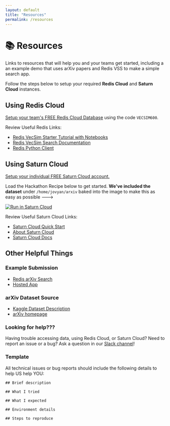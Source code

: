 ```yaml
---
layout: default
title: "Resources"
permalink: /resources
---
```

# 📚 Resources
Links to resources that will help you and your teams get started, including a an example demo that uses arXiv papers and Redis VSS to make a simple search app.

Follow the steps below to setup your required **Redis Cloud** and **Saturn Cloud** instances.


## Using Redis Cloud
[Setup your team's FREE Redis Cloud Database](https://app.redislabs.com/) using the code `VECSIM600`.

Review Useful Redis Links:
- [Redis VecSim Starter Tutorial with Notebooks](https://github.com/RedisVentures/redis-vecsim)
- [Redis VecSim Search Documentation](https://redis.io/docs/stack/search/reference/vectors/)
- [Redis Python Client](https://github.com/redis/redis-py)

## Using Saturn Cloud
[Setup your individual FREE Saturn Cloud account.](https://app.community.saturnenterprise.io/auth/signup)

Load the Hackathon Recipe below to get started. **We've included the dataset** under `/home/jovyan/arxiv` baked into the image to make this as easy as possible --->

<a href="https://app.community.saturnenterprise.io/dash/resources?recipeUrl=https://raw.githubusercontent.com/RedisVentures/RedisVentures.github.io/main/.saturn/vector-search-hackathon-jupyter-recipe.json" target="_blank" rel="noopener">
  <img src="https://saturncloud.io/images/embed/run-in-saturn-cloud.svg" alt="Run in Saturn Cloud"/>
</a>


Review Useful Saturn Cloud Links:
 - [Saturn Cloud Quick Start](https://saturncloud.io/docs/quickstart/)
 - [About Saturn Cloud](https://saturncloud.io/why-sc/data-scientists/)
 - [Saturn Cloud Docs](https://saturncloud.io/docs/)


## Other Helpful Things

### Example Submission
- [Redis arXiv Search](https://github.com/RedisVentures/redis-arXiv-search)
- [Hosted App](https://docsearch.redisventures.com)

### arXiv Dataset Source
- [Kaggle Dataset Description](https://www.kaggle.com/datasets/Cornell-University/arxiv)
- [arXiv homepage](https://arxiv.org/)


### Looking for help???
Having trouble accessing data, using Redis Cloud, or Saturn Cloud? Need to report an issue or a bug? Ask a question in our [Slack channel](https://join.slack.com/t/mlops-community/shared_invite/zt-1cjmjku5d-ZhJitSlS0VtqfCcwRpn_CQ)!

### Template
All technical issues or bug reports should include the following details to help US help YOU:

```
## Brief description

## What I tried

## What I expected

## Environment details

## Steps to reproduce
```